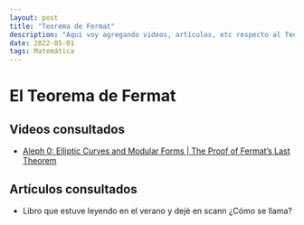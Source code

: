 ```yaml
---
layout: post
title: "Teorema de Fermat"
description: "Aquí voy agregando videos, artículos, etc respecto al Teorema de Fermat"
date: 2022-05-01
tags: Matemática
---
```



# El Teorema de Fermat

## Videos consultados

- [Aleph 0: Elliptic Curves and Modular Forms | The Proof of Fermat’s Last Theorem](https://www.youtube.com/watch?v=grzFM5XciAY)

## Artículos consultados

- Libro que estuve leyendo en el verano y dejé en scann ¿Cómo se llama?

